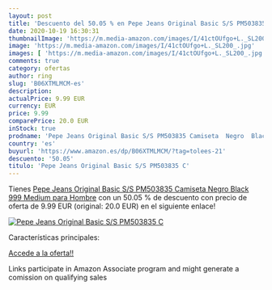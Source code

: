 ```yaml
---
layout: post
title: 'Descuento del 50.05 % en Pepe Jeans Original Basic S/S PM503835 C'
date: 2020-10-19 16:30:31
thumbnailImage: 'https://m.media-amazon.com/images/I/41ctOUfgo+L._SL200_.jpg'
image: 'https://m.media-amazon.com/images/I/41ctOUfgo+L._SL200_.jpg'
images: [ 'https://m.media-amazon.com/images/I/41ctOUfgo+L._SL200_.jpg' ]
comments: true
category: ofertas
author: ring
slug: 'B06XTMLMCM-es'
description:
actualPrice: 9.99 EUR
currency: EUR
price: 9.99
comparePrice: 20.0 EUR
inStock: true
prodname: 'Pepe Jeans Original Basic S/S PM503835 Camiseta  Negro  Black 999   Medium para Hombre'
country: 'es'
buyurl: 'https://www.amazon.es/dp/B06XTMLMCM/?tag=tolees-21'
descuento: '50.05'
titulo: 'Pepe Jeans Original Basic S/S PM503835 C'
---
```


Tienes [Pepe Jeans Original Basic S/S PM503835 Camiseta  Negro  Black 999   Medium para Hombre](https://www.amazon.es/dp/B06XTMLMCM/?tag=tolees-21) con un 50.05 % de descuento con precio de oferta de 9.99 EUR (original: 20.0 EUR) en el siguiente enlace!

[![Pepe Jeans Original Basic S/S PM503835 C](https://m.media-amazon.com/images/I/41ctOUfgo+L._SL200_.jpg)](https://www.amazon.es/dp/B06XTMLMCM/?tag=tolees-21)

Características principales:


[Accede a la oferta!!](https://www.amazon.es/dp/B06XTMLMCM/?tag=tolees-21)

Links participate in Amazon Associate program and might generate a comission on qualifying sales


